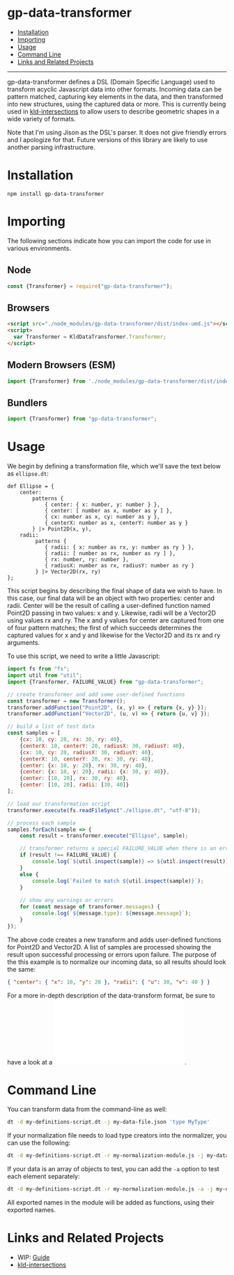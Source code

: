 # gp-data-transformer

- [Installation](#installation)
- [Importing](#importing)
- [Usage](#usage)
- [Command Line](#command-line)
- [Links and Related Projects](#links-and-related-projects)

---

gp-data-transformer defines a DSL (Domain Specific Language) used to transform acyclic Javascript data into other formats. Incoming data can be pattern matched, capturing key elements in the data, and then transformed into new structures, using the captured data or more. This is currently being used in [kld-intersections](https://github.com/thelonious/kld-intersections) to allow users to describe geometric shapes in a wide variety of formats.

Note that I'm using Jison as the DSL's parser. It does not give friendly errors and I apologize for that. Future versions of this library are likely to use another parsing infrastructure.

# Installation

```npm install gp-data-transformer```

# Importing

The following sections indicate how you can import the code for use in various environments.

## Node

```javascript
const {Transformer} = require("gp-data-transformer");
```

## Browsers

```html
<script src="./node_modules/gp-data-transformer/dist/index-umd.js"></script>
<script>
  var Transformer = KldDataTransformer.Transformer;
</script>
```

## Modern Browsers (ESM)

```javascript
import {Transformer} from './node_modules/gp-data-transformer/dist/index-esm.js';
```

## Bundlers

```javascript
import {Transformer} from "gp-data-transformer";
```

# Usage

We begin by defining a transformation file, which we'll save the text below as `ellipse.dt`:

```
def Ellipse = {
    center:
        patterns {
            { center: { x: number, y: number } },
            { center: [ number as x, number as y ] },
            { cx: number as x, cy: number as y },
            { centerX: number as x, centerY: number as y }
        } |> Point2D(x, y),
    radii:
         patterns {
            { radii: { x: number as rx, y: number as ry } },
            { radii: [ number as rx, number as ry ] },
            { rx: number, ry: number },
            { radiusX: number as rx, radiusY: number as ry }
         } |> Vector2D(rx, ry)
};
```

This script begins by describing the final shape of data we wish to have. In this case, our final data will be an object with two properties: center and radii. Center will be the result of calling a user-defined function named Point2D passing in two values: x and y. Likewise, radii will be a Vector2D using values rx and ry. The x and y values for center are captured from one of four pattern matches; the first of which succeeds determines the captured values for x and y and likewise for the Vector2D and its rx and ry arguments.

To use this script, we need to write a little Javascript:

```javascript
import fs from "fs";
import util from "util";
import {Transformer, FAILURE_VALUE} from "gp-data-transformer";

// create transformer and add some user-defined functions
const transformer = new Transformer();
transformer.addFunction("Point2D", (x, y) => { return {x, y} });
transformer.addFunction("Vector2D", (u, v) => { return {u, v} });

// build a list of test data
const samples = [
    {cx: 10, cy: 20, rx: 30, ry: 40},
    {centerX: 10, centerY: 20, radiusX: 30, radiusY: 40},
    {cx: 10, cy: 20, radiusX: 30, radiusY: 40},
    {centerX: 10, centerY: 20, rx: 30, ry: 40},
    {center: {x: 10, y: 20}, rx: 30, ry: 40},
    {center: {x: 10, y: 20}, radii: {x: 30, y: 40}},
    {center: [10, 20], rx: 30, ry: 40},
    {center: [10, 20], radii: [30, 40]}
];

// load our transformation script
transformer.execute(fs.readFileSync("./ellipse.dt", "utf-8"));

// process each sample
samples.forEach(sample => {
    const result = transformer.execute("Ellipse", sample);

    // transformer returns a special FAILURE_VALUE when there is an error
    if (result !== FAILURE_VALUE) {
        console.log(`${util.inspect(sample)} => ${util.inspect(result)}`);
    }
    else {
        console.log(`Failed to match ${util.inspect(sample)}`);
    }
    
    // show any warnings or errors
    for (const message of transformer.messages) {
        console.log(`${message.type}: ${message.message}`);
    }
});
```

The above code creates a new transform and adds user-defined functions for Point2D and Vector2D. A list of samples are processed showing the result upon successful processing or errors upon failure. The purpose of the this example is to normalize our incoming data, so all results should look the same:

```JSON
{ "center": { "x": 10, "y": 20 }, "radii": { "u": 30, "v": 40 } }
```

For a more in-depth description of the data-transform format, be sure to have a look at a ![the Guide](docs/guide.md).

# Command Line

You can transform data from the command-line as well:

```bash
dt -d my-definitions-script.dt -j my-data-file.json 'type MyType'
```

If your normalization file needs to load type creators into the normalizer, you can use the following:

```bash
dt -d my-definitions-script.dt -r my-normalization-module.js -j my-data-file.json 'type MyType'
```

If your data is an array of objects to test, you can add the `-a` option to test each element separately:

```bash
dt -d my-definitions-script.dt -r my-normalization-module.js -a -j my-data-file.json 'type MyType'
```

All exported names in the module will be added as functions, using their exported names.

# Links and Related Projects

- WIP: [Guide](https://github.com/thelonious/kld-data-normalizer/blob/master/docs/guide.md)
- [kld-intersections](https://github.com/thelonious/kld-intersections)
